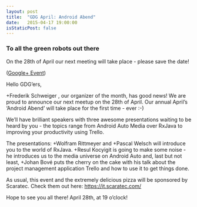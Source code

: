 ```yaml
---
layout: post
title:  "GDG April: Android Abend"
date:   2015-04-17 19:00:00
isStaticPost: false
---
```


### To all the green robots out there

On the 28th of April our next meeting will take place - please save the date!

([Google+ Event](https://plus.google.com/u/0/b/107373371386267684213/events/cl7vl58i58ugnugnbfo8un439n4))

Hello GDG’ers,

+Frederik Schweiger , our organizer of the month, has good news! We are proud to announce our next meetup on the 28th of April. Our annual April’s ‘Android Abend’ will take place for the first time - ever :-)

We’ll have brilliant speakers with three awesome presentations waiting to be heard by you - the topics range from Android Auto Media over RxJava to improving your productivity using Trello.

The presentations: +Wolfram Rittmeyer and +Pascal Welsch will introduce you to the world of RxJava. +Resul Kocyigit is going to make some noise - he introduces us to the media universe on Android Auto and, last but not least, +Johan Bové puts the cherry on the cake with his talk about the project management application Trello and how to use it to get things done.

As usual, this event and the extremely delicious pizza will be sponsored by Scaratec. Check them out here: https://it.scaratec.com/

Hope to see you all there! April 28th, at 19 o’clock!
